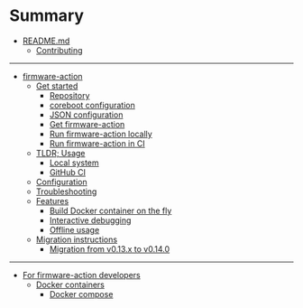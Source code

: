 <!-- markdownlint-disable MD042 -->
# Summary

- [README.md](README.md)
    - [Contributing](CONTRIBUTING.md)

---

- [firmware-action]()
    - [Get started](firmware-action/get_started/get_started.md)
        - [Repository](firmware-action/get_started/01_repo.md)
        - [coreboot configuration](firmware-action/get_started/02_coreboot_config.md)
        - [JSON configuration](firmware-action/get_started/03_json_config.md)
        - [Get firmware-action](firmware-action/get_started/04_get_firmware_action.md)
        - [Run firmware-action locally](firmware-action/get_started/05_run_firmware_action.md)
        - [Run firmware-action in CI](firmware-action/get_started/06_run_in_ci.md)
    - [TLDR; Usage](firmware-action/usage.md)
        - [Local system](firmware-action/usage_local.md)
        - [GitHub CI](firmware-action/usage_github.md)
    - [Configuration](firmware-action/config.md)
    - [Troubleshooting](firmware-action/troubleshooting.md)
    - [Features](firmware-action/features.md)
        - [Build Docker container on the fly](firmware-action/build_dockerfile_on_the_fly.md)
        - [Interactive debugging](firmware-action/interactive.md)
        - [Offline usage](firmware-action/offline_usage.md)
    - [Migration instructions]()
        - [Migration from v0.13.x to v0.14.0](firmware-action/migration/v0.13.x--v0.14.0/migrate.md)

---

- [For firmware-action developers]()
    - [Docker containers](docker/docker.md)
        - [Docker compose](docker/docker-compose.md)

